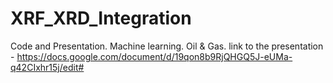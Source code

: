# XRF_XRD_Integration
Code and Presentation. Machine learning. Oil &amp; Gas.
link to the presentation - https://docs.google.com/document/d/19qon8b9RjQHGQ5J-eUMa-q42CIxhr15j/edit#
